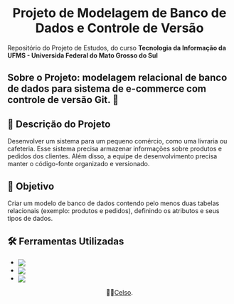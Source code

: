 <h1 align ="center">Projeto de Modelagem de Banco de Dados e Controle de Versão</h1>

Repositório do Projeto de Estudos, do curso **Tecnologia da Informação da UFMS - Universida Federal do Mato Grosso do Sul**

<h2>Sobre o Projeto: modelagem relacional de banco de dados para sistema de e-commerce com controle de versão Git. 📜<br></h2>

## 📌 Descrição do Projeto
Desenvolver um sistema para um pequeno comércio, como uma livraria ou cafeteria. Esse sistema precisa armazenar informações sobre produtos e pedidos dos clientes. Além disso, a equipe de desenvolvimento precisa manter o código-fonte organizado e versionado.

## 🎯 Objetivo
Criar um modelo de banco de dados contendo pelo menos duas tabelas relacionais (exemplo: produtos e pedidos), definindo os atributos e seus tipos de dados.

## 🛠 Ferramentas Utilizadas
- <img align="center" src="https://img.shields.io/badge/Visual%20Studio%20Code-0078d7.svg?style=for-the-badge&logo=visual-studio-code&logoColor=white">
- <img align="center" src="https://img.shields.io/badge/git-%23F05033.svg?style=for-the-badge&logo=git&logoColor=white">
- <img align="center" src="https://img.shields.io/badge/github-%23121011.svg?style=for-the-badge&logo=github&logoColor=white">


<div align="center">👨‍💻<a href="https://github.com/Celsohsl">Celso</a>.</div>